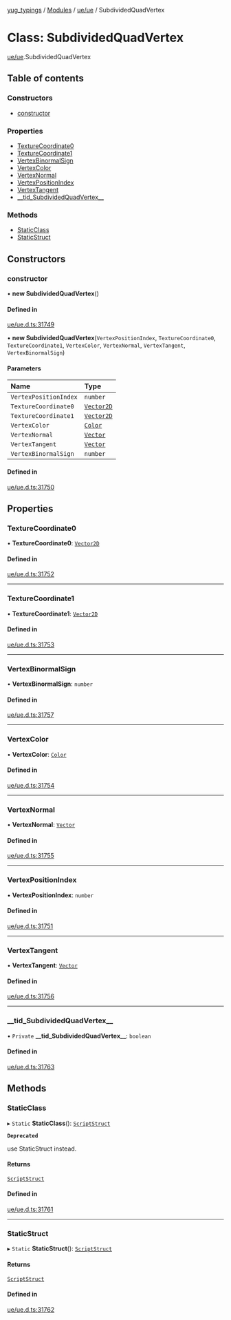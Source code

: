 [yug_typings](../README.md) / [Modules](../modules.md) / [ue/ue](../modules/ue_ue.md) / SubdividedQuadVertex

# Class: SubdividedQuadVertex

[ue/ue](../modules/ue_ue.md).SubdividedQuadVertex

## Table of contents

### Constructors

- [constructor](ue_ue.SubdividedQuadVertex.md#constructor)

### Properties

- [TextureCoordinate0](ue_ue.SubdividedQuadVertex.md#texturecoordinate0)
- [TextureCoordinate1](ue_ue.SubdividedQuadVertex.md#texturecoordinate1)
- [VertexBinormalSign](ue_ue.SubdividedQuadVertex.md#vertexbinormalsign)
- [VertexColor](ue_ue.SubdividedQuadVertex.md#vertexcolor)
- [VertexNormal](ue_ue.SubdividedQuadVertex.md#vertexnormal)
- [VertexPositionIndex](ue_ue.SubdividedQuadVertex.md#vertexpositionindex)
- [VertexTangent](ue_ue.SubdividedQuadVertex.md#vertextangent)
- [\_\_tid\_SubdividedQuadVertex\_\_](ue_ue.SubdividedQuadVertex.md#__tid_subdividedquadvertex__)

### Methods

- [StaticClass](ue_ue.SubdividedQuadVertex.md#staticclass)
- [StaticStruct](ue_ue.SubdividedQuadVertex.md#staticstruct)

## Constructors

### constructor

• **new SubdividedQuadVertex**()

#### Defined in

[ue/ue.d.ts:31749](https://github.com/YugMetaverse/yug_typings/blob/25cad34/ue/ue.d.ts#L31749)

• **new SubdividedQuadVertex**(`VertexPositionIndex`, `TextureCoordinate0`, `TextureCoordinate1`, `VertexColor`, `VertexNormal`, `VertexTangent`, `VertexBinormalSign`)

#### Parameters

| Name | Type |
| :------ | :------ |
| `VertexPositionIndex` | `number` |
| `TextureCoordinate0` | [`Vector2D`](ue_ue_s.Vector2D.md) |
| `TextureCoordinate1` | [`Vector2D`](ue_ue_s.Vector2D.md) |
| `VertexColor` | [`Color`](ue_ue_s.Color.md) |
| `VertexNormal` | [`Vector`](ue_ue_s.Vector.md) |
| `VertexTangent` | [`Vector`](ue_ue_s.Vector.md) |
| `VertexBinormalSign` | `number` |

#### Defined in

[ue/ue.d.ts:31750](https://github.com/YugMetaverse/yug_typings/blob/25cad34/ue/ue.d.ts#L31750)

## Properties

### TextureCoordinate0

• **TextureCoordinate0**: [`Vector2D`](ue_ue_s.Vector2D.md)

#### Defined in

[ue/ue.d.ts:31752](https://github.com/YugMetaverse/yug_typings/blob/25cad34/ue/ue.d.ts#L31752)

___

### TextureCoordinate1

• **TextureCoordinate1**: [`Vector2D`](ue_ue_s.Vector2D.md)

#### Defined in

[ue/ue.d.ts:31753](https://github.com/YugMetaverse/yug_typings/blob/25cad34/ue/ue.d.ts#L31753)

___

### VertexBinormalSign

• **VertexBinormalSign**: `number`

#### Defined in

[ue/ue.d.ts:31757](https://github.com/YugMetaverse/yug_typings/blob/25cad34/ue/ue.d.ts#L31757)

___

### VertexColor

• **VertexColor**: [`Color`](ue_ue_s.Color.md)

#### Defined in

[ue/ue.d.ts:31754](https://github.com/YugMetaverse/yug_typings/blob/25cad34/ue/ue.d.ts#L31754)

___

### VertexNormal

• **VertexNormal**: [`Vector`](ue_ue_s.Vector.md)

#### Defined in

[ue/ue.d.ts:31755](https://github.com/YugMetaverse/yug_typings/blob/25cad34/ue/ue.d.ts#L31755)

___

### VertexPositionIndex

• **VertexPositionIndex**: `number`

#### Defined in

[ue/ue.d.ts:31751](https://github.com/YugMetaverse/yug_typings/blob/25cad34/ue/ue.d.ts#L31751)

___

### VertexTangent

• **VertexTangent**: [`Vector`](ue_ue_s.Vector.md)

#### Defined in

[ue/ue.d.ts:31756](https://github.com/YugMetaverse/yug_typings/blob/25cad34/ue/ue.d.ts#L31756)

___

### \_\_tid\_SubdividedQuadVertex\_\_

• `Private` **\_\_tid\_SubdividedQuadVertex\_\_**: `boolean`

#### Defined in

[ue/ue.d.ts:31763](https://github.com/YugMetaverse/yug_typings/blob/25cad34/ue/ue.d.ts#L31763)

## Methods

### StaticClass

▸ `Static` **StaticClass**(): [`ScriptStruct`](ue_ue.ScriptStruct.md)

**`Deprecated`**

use StaticStruct instead.

#### Returns

[`ScriptStruct`](ue_ue.ScriptStruct.md)

#### Defined in

[ue/ue.d.ts:31761](https://github.com/YugMetaverse/yug_typings/blob/25cad34/ue/ue.d.ts#L31761)

___

### StaticStruct

▸ `Static` **StaticStruct**(): [`ScriptStruct`](ue_ue.ScriptStruct.md)

#### Returns

[`ScriptStruct`](ue_ue.ScriptStruct.md)

#### Defined in

[ue/ue.d.ts:31762](https://github.com/YugMetaverse/yug_typings/blob/25cad34/ue/ue.d.ts#L31762)

